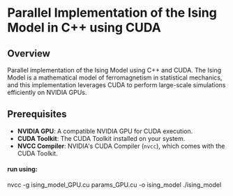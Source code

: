 # Parallel Implementation of the Ising Model in C++ using CUDA

## Overview

Parallel implementation of the Ising Model using C++ and CUDA. The Ising Model is a mathematical model of ferromagnetism in statistical mechanics, and this implementation leverages CUDA to perform large-scale simulations efficiently on NVIDIA GPUs.

## Prerequisites

- **NVIDIA GPU**: A compatible NVIDIA GPU for CUDA execution.
- **CUDA Toolkit**: The CUDA Toolkit installed on your system.
- **NVCC Compiler**: NVIDIA's CUDA Compiler (`nvcc`), which comes with the CUDA Toolkit.

#### run using:
nvcc -g ising_model_GPU.cu params_GPU.cu -o ising_model
./ising_model